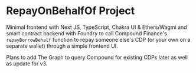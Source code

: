 # RepayOnBehalfOf Project
Minimal frontend with Next JS, TypeScript, Chakra UI & Ethers/Wagmi and smart contract backend with Foundry to call Compound Finance's `repayBorrowBehalf` function to repay someone else's CDP (or your own on a separate wallet) through a simple frontend UI.

Plans to add The Graph to query Compound for existing CDPs later as well as update for v3.
